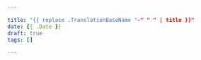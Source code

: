 ```yaml
---

title: "{{ replace .TranslationBaseName "-" " " | title }}"
date: {{ .Date }}
draft: true
tags: []

---
```


